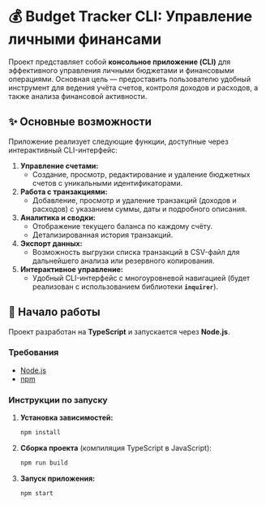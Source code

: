 # 💰 Budget Tracker CLI: Управление личными финансами

Проект представляет собой **консольное приложение (CLI)** для эффективного управления личными бюджетами и финансовыми операциями. Основная цель — предоставить пользователю удобный инструмент для ведения учёта счетов, контроля доходов и расходов, а также анализа финансовой активности.

## ✨ Основные возможности

Приложение реализует следующие функции, доступные через интерактивный CLI-интерфейс:

1.  **Управление счетами:**
    * Создание, просмотр, редактирование и удаление бюджетных счетов с уникальными идентификаторами.
2.  **Работа с транзакциями:**
    * Добавление, просмотр и удаление транзакций (доходов и расходов) с указанием суммы, даты и подробного описания.
3.  **Аналитика и сводки:**
    * Отображение текущего баланса по каждому счёту.
    * Детализированная история транзакций.
4.  **Экспорт данных:**
    * Возможность выгрузки списка транзакций в CSV-файл для дальнейшего анализа или резервного копирования.
5.  **Интерактивное управление:**
    * Удобный CLI-интерфейс с многоуровневой навигацией (будет реализован с использованием библиотеки **`inquirer`**).

## 🚀 Начало работы

Проект разработан на **TypeScript** и запускается через **Node.js**.

### Требования

* [Node.js](https://nodejs.org/)
* [npm](https://www.npmjs.com/)

### Инструкции по запуску

1.  **Установка зависимостей:**
    ```bash
    npm install
    ```
2.  **Сборка проекта** (компиляция TypeScript в JavaScript):
    ```bash
    npm run build
    ```
3.  **Запуск приложения:**
    ```bash
    npm start
    ```